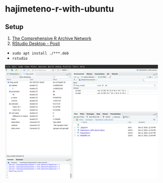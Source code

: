 # hajimeteno-r-with-ubuntu

## Setup
1. [The Comprehensive R Archive Network](https://cran.rstudio.com/)
2. [RStudio Desktop - Posit](https://posit.co/download/rstudio-desktop/)
  - `sudo apt install ./***.deb`
  - `rstudio`

![rstudio picture](images/sample_rstudio_image.png)
